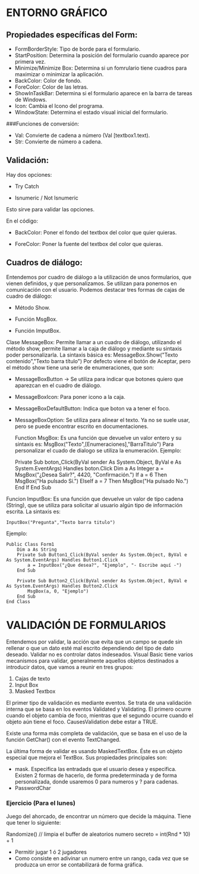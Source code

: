 ENTORNO GRÁFICO
===============
Propiedades específicas del Form:
---------------------------------

+ FormBorderStyle: Tipo de borde para el formulario.
+ StartPosition: Determina la posición del formulario cuando aparece por primera
vez.
+ Minimize/Minimize Box: Determina si un fomrulario tiene cuadros para maximizar
o minimizar la aplicación.
+ BackColor: Color de fondo.
+ ForeColor: Color de las letras.
+ ShowInTaskBar: Determina si el formulario aparece en la barra de tareas de 
Windows.
+ Icon: Cambia el Icono del programa.
+ WindowState: Determina el estado visual inicial del formulario.


###Funciones de conversión:

+ Val: Convierte de cadena a número (Val [textbox1.text).
+ Str: Convierte de número a cadena.

Validación:
-----------

Hay dos opciones:

+ Try Catch

+ Isnumeric / Not Isnumeric

Esto sirve para validar las opciones.

En el código:

+ BackColor: Poner el fondo del textbox del color que quier quieras.

+ ForeColor: Poner la fuente del textbox del color que quieras.

Cuadros de diálogo:
-------------------

Entendemos por cuadro de diálogo a la utilización de unos formularios, que vienen 
definidos, y que personalizamos. Se utilizan para ponernos en comunicación con 
el usuario. Podemos destacar tres formas de cajas de cuadro de diálogo:

+ Método Show.

+ Función MsgBox.

+ Función ImputBox.

Clase MessageBox: Permite llamar a un cuadro de diálogo, utilizando el método
show, permite llamar a la caja de diálogo y mediante su sintaxis poder personalizarla.
La sintaxis básica es:
	MessageBox.Show("Texto contenido","Texto barra título")
Por defecto viene el botón de Aceptar, pero el método show tiene una serie de 
enumeraciones, que son:

+ MessageBoxButton -> Se utiliza para indicar que botones quiero que aparezcan 
  en el cuadro de diálogo. 
+ MessageBoxIcon: Para poner icono a la caja.
+ MessageBoxDefaultButton: Indica que boton va a tener el foco.
+ MessageBoxOption: Se utiliza para alinear el texto.
Ya no se suele usar, pero se puede encontrar escrito en documentaciones.

	Function MsgBox: Es una función que devuelve un valor entero y su sintaxis es:
		MsgBox("Texto",[Enumeraciones],"BarraTitulo")
	Para personalizar el cuado de dialogo se utiliza la enumeración. Ejemplo:

	Private Sub boton_Click(ByVal sender As System.Object, ByVal e As System.EventArgs) Handles boton.Click
        Dim a As Integer
        a = MsgBox("¿Desea Salir?", 4420, "Confirmación.")
        If a = 6 Then
            MsgBox("Ha pulsado Sí.")
        ElseIf a = 7 Then
            MsgBox("Ha pulsado No.")
        End If
    End Sub

Funcion ImputBox: Es una función que devuelve un valor de tipo cadena (String), 
que se utiliza para solicitar al usuario algún tipo de información escrita. 
La sintaxis es:

	InputBox("Pregunta","Texto barra titulo")

Ejemplo:

	Public Class Form1
   		Dim a As String
    	Private Sub Button1_Click(ByVal sender As System.Object, ByVal e As System.EventArgs) Handles Button1.Click
        	a = InputBox("¿Que desea?", "Ejemplo", "- Escribe aquí -")
    	End Sub

    	Private Sub Button2_Click(ByVal sender As System.Object, ByVal e As System.EventArgs) Handles Button2.Click
        	MsgBox(a, 0, "Ejemplo")
    	End Sub
	End Class


VALIDACIÓN DE FORMULARIOS
=========================
Entendemos por validar, la acción que evita que un campo se quede sin rellenar o
que un dato esté mal escrito dependiendo del tipo de dato deseado. Validar no es
controlar datos indeseados. Visual Basic tiene varios mecanismos para validar, 
generalmente aquellos objetos destinados a introducir datos, que vamos a reunir
en tres grupos:
1. Cajas de texto
2. Input Box
3. Masked Textbox

El primer tipo de validación es mediante eventos. Se trata de una validación interna
que se basa en los eventos Validated y Validating. El primero ocurre cuando el 
objeto cambia de foco, mientras que el segundo ocurre cuando el objeto aún tiene 
el foco. CausesValidation debe estar a TRUE.

Existe una forma más completa de validación, que se basa en el uso de la función
GetChar() con el evento TextChanged.

La última forma de validar es usando MaskedTextBox. Éste es un objeto especial 
que mejora el TextBox. Sus propiedades principales son:
* mask. Especifica las entradads que el usuario desea y especifica. Existen 2 formas
de hacerlo, de forma predeterminada y de forma personalizada, donde usaremos
0 para numeros y ? para cadenas.
* PasswordChar


### Ejercicio (Para el lunes)
Juego del ahorcado, de encontrar un número que decide la máquina. 
Tiene que tener lo siguiente:

Randomize() // limpia el buffer de aleatorios
numero secreto = int(Rnd * 10) + 1


* Permitir jugar 1 ó 2 jugadores
* Como consiste en adivinar un numero entre un rango, cada vez que se produzca 
un error se contabilizará de forma gráfica.
